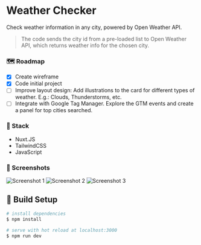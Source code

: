 # Weather Checker

Check weather information in any city, powered by Open Weather API.
> The code sends the city id from a pre-loaded list to Open Weather API, which returns weather info for the chosen city.

### 🗺️ Roadmap

- [x] Create wireframe
- [x] Code initial project
- [ ] Improve layout design: Add illustrations to the card for different types of weather. E.g.: Clouds, Thunderstorms, etc.
- [ ] Integrate with Google Tag Manager. Explore the GTM events and create a panel for top cities searched.

### 🔧 Stack

- Nuxt.JS
- TailwindCSS
- JavaScript

### 📸 Screenshots

![Screenshot 1](https://cdn.discordapp.com/attachments/908819758974140467/1077659323456557197/image.png)
![Screenshot 2](https://cdn.discordapp.com/attachments/908819758974140467/1077660936426492065/image.png)
![Screenshot 3](https://cdn.discordapp.com/attachments/908819758974140467/1077660990075834438/image.png)

## 🧰 Build Setup

```bash
# install dependencies
$ npm install

# serve with hot reload at localhost:3000
$ npm run dev
```
